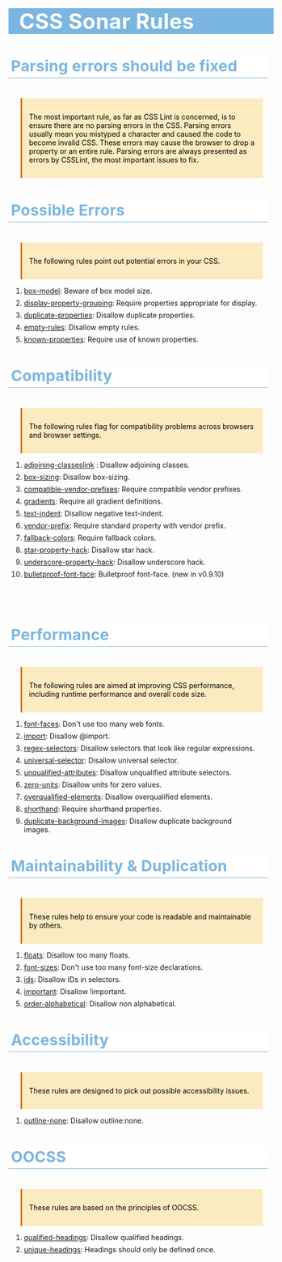 <style>
h1 {
    color:white;
    background:#7ab6df;
    width:100%;
    padding-left:0.5em;
    padding:auto;
    font-size:3em;
    font-weight:bold;
    letter-spacing:0.01em
 }
h2 {
    color:#7ab6df;
    background:#ffffff;
    font-weight:bold;
    width:100%;
    padding:5px;
    font-size:30px;
    letter-spacing:0.01em;
    border-bottom:1px solid #7ab6df!important;
    margin-top: 40px;
    margin-bottom:40px;
}
h3 {
    color:#7ab6df;
    background:#ffffff;
    width:100%;
    padding:3px;
    font-size:20px;
    font-weight:bold;
    border-bottom:1px solid #7ab6df!important;
    letter-spacing:0.01em;
}
pre {
    background:#e1f0fa!important;
    border: 1px solid #8ac6ef
}
code {
    color:#222;
    font-size:1em;
    font-weight:300;
}

blockquote {
    padding: 1em!important;
    color: #000!important;
    border-left: 0.25em solid #ce7206!important;
    background:#fbebc0;
}
ul {margin:1em}
li{margin:0.5em}
</style>

# CSS Sonar Rules 

## Parsing errors should be fixed

> The most important rule, as far as CSS Lint is concerned, is to ensure there are no parsing errors in the CSS. Parsing errors usually mean you mistyped a character and caused the code to become invalid CSS. These errors may cause the browser to drop a property or an entire rule. Parsing errors are always presented as errors by CSSLint, the most important issues to fix. 

## Possible Errors

> The following rules point out potential errors in your CSS.

1. [box-model](docs/box-model.md): Beware of box model size.
1. [display-property-grouping](docs/display-property-grouping.md): Require properties appropriate for display.
1. [duplicate-properties](docs/duplicate-properties.md): Disallow duplicate properties.
1. [empty-rules](docs/empty-rules.md): Disallow empty rules.
1. [known-properties](docs/known-properties.md): Require use of known properties.

## Compatibility

> The following rules flag for compatibility problems across browsers and browser settings.

1. [adjoining-classes](docs/adjoining-classes.md)[link](adjoining-classes.md) : Disallow adjoining classes.
1. [box-sizing](docs/box-sizing.md): Disallow box-sizing.
1. [compatible-vendor-prefixes](docs/compatible-vendor-prefixes.md): Require compatible vendor prefixes.
1. [gradients](docs/gradients.md): Require all gradient definitions.
1. [text-indent](docs/text-indent.md): Disallow negative text-indent.
1. [vendor-prefix](docs/vendor-prefix.md): Require standard property with vendor prefix.
1. [fallback-colors](docs/fallback-colors.md): Require fallback colors.
1. [star-property-hack](docs/star-property-hack.md): Disallow star hack.
1. [underscore-property-hack](docs/underscore-property-hack.md): Disallow underscore hack.
1. [bulletproof-font-face](docs/bulletproof-font-face.md): Bulletproof font-face. (new in v0.9.10)

<br><br>

## Performance

> The following rules are aimed at improving CSS performance, including runtime performance and overall code size.

1. [font-faces](docs/font-faces.md): Don't use too many web fonts.
1. [import](docs/import.md): Disallow @import.
1. [regex-selectors](docs/regex-selectors.md): Disallow selectors that look like regular expressions.
1. [universal-selector](docs/universal-selector.md): Disallow universal selector.
1. [unqualified-attributes](docs/unqualified-attributes.md): Disallow unqualified attribute selectors.
1. [zero-units](docs/zero-units.md): Disallow units for zero values.
1. [overqualified-elements](docs/overqualified-elements.md): Disallow overqualified elements.
1. [shorthand](docs/shorthand.md): Require shorthand properties.
1. [duplicate-background-images](docs/duplicate-background-images.md): Disallow duplicate background images.

## Maintainability & Duplication

> These rules help to ensure your code is readable and maintainable by others.

1. [floats](docs/floats.md): Disallow too many floats.
1. [font-sizes](docs/font-sizes.md): Don't use too many font-size declarations.
1. [ids](docs/ids.md): Disallow IDs in selectors.
1. [important](docs/important.md): Disallow !important.
1. [order-alphabetical](docs/order-alphabetical.md): Disallow non alphabetical.

## Accessibility

> These rules are designed to pick out possible accessibility issues.

1. [outline-none](docs/outline-none.md): Disallow outline:none.

## OOCSS

> These rules are based on the principles of OOCSS.

1. [qualified-headings](docs/qualified-headings.md): Disallow qualified headings.
1. [unique-headings](docs/unique-headings.md): Headings should only be defined once.

